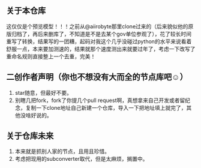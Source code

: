 ## 关于本仓库
这仅仅是个预览模型！！！之前从@aiirobyte那里clone过来的（后来貌似他的原版归档了，再后来删库了，不知道是不是去某个gov单位参观了），花了较长时间重写了转换，结果写的一团糟，起码对我这个几乎没碰过python的水平来说看着舒服一点，本来要加测速的，结果就那个速度测出来就要过年了，考虑一下改写了重命名规则直接整上一个去重，完美！
## 二创作者声明（你也不想没有大而全的节点库吧☺️）
1. star随意，但最好不要。
2. 别瞎几把fork，fork了你提几个pull request啊，真想拿来自己开发或者留纪念，复制一下clone地址自己新建一个仓库，导入一下把地址填上就完了，其他没啥好说的。
## 关于仓库未来
1. 本来就是抓别人家的节点，且用且珍惜。
2. 考虑把现用的subconverter取代，但是太麻烦，搁置中。
